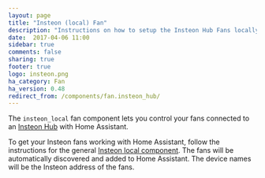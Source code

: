 ```yaml
---
layout: page
title: "Insteon (local) Fan"
description: "Instructions on how to setup the Insteon Hub Fans locally within Home Assistant."
date:  2017-04-06 11:00
sidebar: true
comments: false
sharing: true
footer: true
logo: insteon.png
ha_category: Fan
ha_version: 0.48
redirect_from: /components/fan.insteon_hub/
---
```


The `insteon_local` fan component lets you control your fans connected to an [Insteon Hub](http://www.insteon.com/insteon-hub/) with Home Assistant.

To get your Insteon fans working with Home Assistant, follow the instructions for the general [Insteon local component](/components/insteon_local/). The fans will be automatically discovered and added to Home Assistant. The device names will be the Insteon address of the fans.
